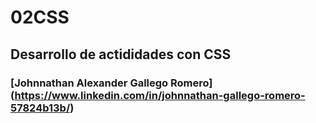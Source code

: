 # 02CSS
## Desarrollo de actididades con CSS
### [Johnnathan Alexander Gallego Romero] (https://www.linkedin.com/in/johnnathan-gallego-romero-57824b13b/)

